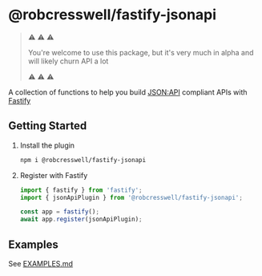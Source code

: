 # @robcresswell/fastify-jsonapi

> :warning: :warning: :warning:
>
> You're welcome to use this package, but it's very much in alpha and will
> likely churn API a lot
>
> :warning: :warning: :warning:

A collection of functions to help you build [JSON:API](https://jsonapi.org/)
compliant APIs with [Fastify](https://fastify.dev/)

## Getting Started

1. Install the plugin

   ```sh
   npm i @robcresswell/fastify-jsonapi
   ```

2. Register with Fastify

   ```ts
   import { fastify } from 'fastify';
   import { jsonApiPlugin } from '@robcresswell/fastify-jsonapi';

   const app = fastify();
   await app.register(jsonApiPlugin);
   ```

## Examples

See [EXAMPLES.md](./EXAMPLES.md)
